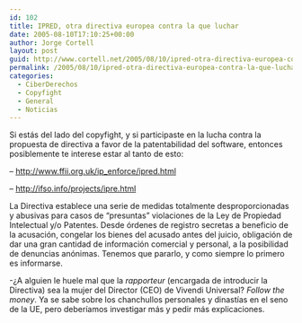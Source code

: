 ```yaml
---
id: 102
title: IPRED, otra directiva europea contra la que luchar
date: 2005-08-10T17:10:25+00:00
author: Jorge Cortell
layout: post
guid: http://www.cortell.net/2005/08/10/ipred-otra-directiva-europea-contra-la-que-luchar/
permalink: /2005/08/10/ipred-otra-directiva-europea-contra-la-que-luchar/
categories:
  - CiberDerechos
  - Copyfight
  - General
  - Noticias
---
```

Si estás del lado del copyfight, y si participaste en la lucha contra la propuesta de directiva a favor de la patentabilidad del software, entonces posiblemente te interese estar al tanto de esto:
  
&#8211; <http://www.ffii.org.uk/ip_enforce/ipred.html>
  
&#8211; <http://ifso.info/projects/ipre.html>

La Directiva establece una serie de medidas totalmente desproporcionadas y abusivas para casos de &#8220;presuntas&#8221; violaciones de la Ley de Propiedad Intelectual y/o Patentes. Desde órdenes de registro secretas a beneficio de la acusación, congelar los bienes del acusado antes del juicio, obligación de dar una gran cantidad de información comercial y personal, a la posibilidad de denuncias anónimas. Tenemos que pararlo, y como siempre lo primero es informarse.

-¿A alguien le huele mal que la _rapporteur_ (encargada de introducir la Directiva) sea la mujer del Director (CEO) de Vivendi Universal? _Follow the money_. Ya se sabe sobre los chanchullos personales y dinastí­as en el seno de la UE, pero deberí­amos investigar más y pedir más explicaciones.
